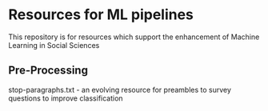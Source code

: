 # Resources for ML pipelines

This repository is for resources which support the enhancement of Machine Learning in Social Sciences

## Pre-Processing
stop-paragraphs.txt - an evolving resource for preambles to survey questions to improve classification

